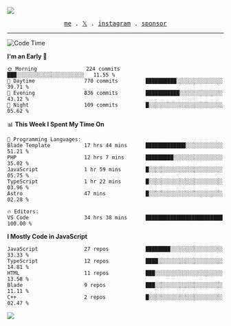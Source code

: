 <img style="bottom: 800px;" src="https://imgur.com/rilHVxA.png"/>
<p align="center">
  <samp>
    <a href="https://fayln.com">me</a> .
    <!-- <a href="https://fayln.com/projects">projects</a> . -->
    <a href="https://go.fayln.com/twitter">𝕏</a> .
    <a href="https://go.fayln.com/instagram">instagram</a> .
<!--     <a href="https://go.fayln.com/polywork">polywork</a> . -->
    <a href="https://github.com/sponsors/faridhnzz">sponsor</a>
  </samp>
</p>

---
<!--START_SECTION:waka-->
![Code Time](http://img.shields.io/badge/Code%20Time-3%2C733%20hrs%2036%20mins-blue)

**I'm an Early 🐤** 

```text
🌞 Morning                224 commits         ███░░░░░░░░░░░░░░░░░░░░░░   11.55 % 
🌆 Daytime                770 commits         ██████████░░░░░░░░░░░░░░░   39.71 % 
🌃 Evening                836 commits         ███████████░░░░░░░░░░░░░░   43.12 % 
🌙 Night                  109 commits         █░░░░░░░░░░░░░░░░░░░░░░░░   05.62 % 
```


📊 **This Week I Spent My Time On** 

```text
💬 Programming Languages: 
Blade Template           17 hrs 44 mins      █████████████░░░░░░░░░░░░   51.21 % 
PHP                      12 hrs 7 mins       █████████░░░░░░░░░░░░░░░░   35.02 % 
JavaScript               1 hr 59 mins        █░░░░░░░░░░░░░░░░░░░░░░░░   05.75 % 
TypeScript               1 hr 22 mins        █░░░░░░░░░░░░░░░░░░░░░░░░   03.96 % 
Astro                    47 mins             █░░░░░░░░░░░░░░░░░░░░░░░░   02.28 % 

🔥 Editors: 
VS Code                  34 hrs 38 mins      █████████████████████████   100.00 % 
```

**I Mostly Code in JavaScript** 

```text
JavaScript               27 repos            ████████░░░░░░░░░░░░░░░░░   33.33 % 
TypeScript               12 repos            ████░░░░░░░░░░░░░░░░░░░░░   14.81 % 
HTML                     11 repos            ███░░░░░░░░░░░░░░░░░░░░░░   13.58 % 
Blade                    9 repos             ███░░░░░░░░░░░░░░░░░░░░░░   11.11 % 
C++                      2 repos             █░░░░░░░░░░░░░░░░░░░░░░░░   02.47 % 
```




<!--END_SECTION:waka-->

![](https://hit.yhype.me/github/profile?user_id=29797712)
